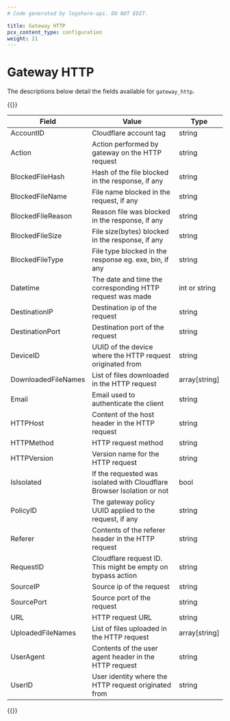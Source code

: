 ```yaml
---
# Code generated by logshare-api. DO NOT EDIT.

title: Gateway HTTP
pcx_content_type: configuration
weight: 21
---
```


# Gateway HTTP

The descriptions below detail the fields available for `gateway_http`.

{{<table-wrap>}}

| Field               | Value                                                                  | Type          |
| ------------------- | ---------------------------------------------------------------------- | ------------- |
| AccountID           | Cloudflare account tag                                                 | string        |
| Action              | Action performed by gateway on the HTTP request                        | string        |
| BlockedFileHash     | Hash of the file blocked in the response, if any                       | string        |
| BlockedFileName     | File name blocked in the request, if any                               | string        |
| BlockedFileReason   | Reason file was blocked in the response, if any                        | string        |
| BlockedFileSize     | File size(bytes) blocked in the response, if any                       | string        |
| BlockedFileType     | File type blocked in the response eg. exe, bin, if any                 | string        |
| Datetime            | The date and time the corresponding HTTP request was made              | int or string |
| DestinationIP       | Destination ip of the request                                          | string        |
| DestinationPort     | Destination port of the request                                        | string        |
| DeviceID            | UUID of the device where the HTTP request originated from              | string        |
| DownloadedFileNames | List of files downloaded in the HTTP request                           | array[string] |
| Email               | Email used to authenticate the client                                  | string        |
| HTTPHost            | Content of the host header in the HTTP request                         | string        |
| HTTPMethod          | HTTP request method                                                    | string        |
| HTTPVersion         | Version name for the HTTP request                                      | string        |
| IsIsolated          | If the requested was isolated with Cloudflare Browser Isolation or not | bool          |
| PolicyID            | The gateway policy UUID applied to the request, if any                 | string        |
| Referer             | Contents of the referer header in the HTTP request                     | string        |
| RequestID           | Cloudflare request ID. This might be empty on bypass action            | string        |
| SourceIP            | Source ip of the request                                               | string        |
| SourcePort          | Source port of the request                                             | string        |
| URL                 | HTTP request URL                                                       | string        |
| UploadedFileNames   | List of files uploaded in the HTTP request                             | array[string] |
| UserAgent           | Contents of the user agent header in the HTTP request                  | string        |
| UserID              | User identity where the HTTP request originated from                   | string        |

{{</table-wrap>}}
